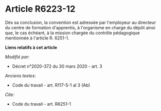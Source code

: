 # Article R6223-12

Dès sa conclusion, la convention est adressée par l'employeur au directeur du centre de formation d'apprentis, à l'organisme
en charge du dépôt ainsi que, le cas échéant, à la mission chargée du contrôle pédagogique mentionnée à l'article R. 6251-1.

**Liens relatifs à cet article**

_Modifié par_:

  - Décret n°2020-372 du 30 mars 2020 - art. 3

_Anciens textes_:

  - Code du travail - art. R117-5-1 al 3 (Ab)

_Cite_:

  - Code du travail - art. R6251-1
